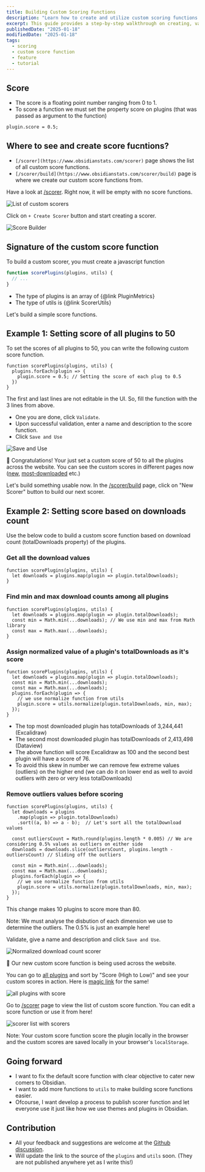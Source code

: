 ```yaml
---
title: Building Custom Scoring Functions
description: "Learn how to create and utilize custom scoring functions in ObsidianStats to rank plugins based on metrics such as downloads and more."
excerpt: This guide provides a step-by-step walkthrough on creating, validating, and using custom scoring functions in Obsidian. Learn to rank plugins effectively and customize scores to suit your needs.
publishedDate: "2025-01-18"
modifiedDate: "2025-01-18"
tags: 
  - scoring
  - custom score function
  - feature
  - tutorial
---
```


## Score

- The score is a floating point number ranging from 0 to 1.
- To score a function we must set the property score on plugins (that was passed as argument to the function)
```
plugin.score = 0.5;
```

## Where to see and create score fucntions?

- `[/scorer](https://www.obsidianstats.com/scorer)` page shows the list of all custom score functions.
- `[/scorer/build](https://www.obsidianstats.com/scorer/build)` page is where we create our custom score functions from.

Have a look at [/scorer](https://www.obsidianstats.com/scorer). Right now, it will be empty with no score functions.

![List of custom scorers](/images/scorer/scorer-list.png)

Click on `+ Create Scorer` button and start creating a scorer.

![Score Builder](/images/scorer/empty-builder.png)

## Signature of the custom score function
To build a custom scorer, you must create a javascript function 

```js
function scorePlugins(plugins, utils) {
  // ...
}
```

- The type of plugins is an array of {@link PluginMetrics}
- The type of utils is {@link ScorerUtils}

Let's build a simple score functions.

## Example 1: Setting score of all plugins to 50 

To set the scores of all plugins to 50, you can write the following custom score function.

```
function scorePlugins(plugins, utils) {
  plugins.forEach(plugin => {
    plugin.score = 0.5; // Setting the score of each plug to 0.5
  })
}
```

The first and last lines are not editable in the UI. So, fill the function with the 3 lines from above.

- One you are done, click `Validate`.
- Upon successful validation, enter a name and description to the score function.
- Click `Save and Use`

![Save and Use](/images/scorer/save-and-use.png)

🎉 Congratulations! Your just set a custom score of 50 to all the plugins across the website. You can see the custom scores in different pages now ([new](https://www.obsidianstats.com/new), [most-downloaded](https://www.obsidianstats.com/most-downloaded) etc.)

Let's build something usable now. In the [/scorer/build](https://www.obsidianstats.com/scorer/build) page, click on "New Scorer" button to build our next scorer.

## Example 2: Setting score based on downloads count

Use the below code to build a custom score function based on download count (totalDownloads property) of the plugins. 

### Get all the download values
```
function scorePlugins(plugins, utils) {
  let downloads = plugins.map(plugin => plugin.totalDownloads);
}
```

### Find min and max download counts among all plugins
```
function scorePlugins(plugins, utils) {
  let downloads = plugins.map(plugin => plugin.totalDownloads);
  const min = Math.min(...downloads); // We use min and max from Math library
  const max = Math.max(...downloads);
}
```

### Assign normalized value of a plugin's totalDownloads as it's score
```
function scorePlugins(plugins, utils) {
  let downloads = plugins.map(plugin => plugin.totalDownloads);
  const min = Math.min(...downloads);
  const max = Math.max(...downloads);
  plugins.forEach(plugin => {
    // we use normalize function from utils
    plugin.score = utils.normalize(plugin.totalDownloads, min, max);
  });
}
```

- The top most downloaded plugin has totalDownloads of 3,244,441 (Excalidraw)
- The second most downloaded plugin has totalDownloads of 2,413,498 (Dataview)
- The above function will score Excalidraw as 100 and the second best plugin will have a score of 76.
- To avoid this skew in number we can remove few extreme values (outliers) on the higher end (we can do it on lower end as well to avoid outliers with zero or very less totalDownloads)

### Remove outliers values before scoring 
```
function scorePlugins(plugins, utils) {
  let downloads = plugins
    .map(plugin => plugin.totalDownloads)
    .sort((a, b) => a - b);  // Let's sort all the totalDownload values
  
  const outliersCount = Math.round(plugins.length * 0.005) // We are considering 0.5% values as outliers on either side
  downloads = downloads.slice(outliersCount, plugins.length - outliersCount) // Sliding off the outliers
  
  const min = Math.min(...downloads);
  const max = Math.max(...downloads);
  plugins.forEach(plugin => {
    // we use normalize function from utils
    plugin.score = utils.normalize(plugin.totalDownloads, min, max);
  });
}
```

This change makes 10 plugins to score more than 80. 

Note: We must analyse the disbution of each dimension we use to determine the outliers. The 0.5% is just an example here!

Validate, give a name and description and click `Save and Use`. 

![Normalized download count scorer](/images/scorer/normalized-download-count-scorer.png)

🚀 Our new custom score function is being used across the website.

You can go to [all plugins](https://www.obsidianstats.com/plugins) and sort by "Score (High to Low)" and see your custom scores in action.
Here is [magic link](https://www.obsidianstats.com/plugins?sortby=score_desc) for the same! 

![all plugins with score](/images/scorer/all-plugins-with-score.png)

Go to [/scorer](https://www.obsidianstats.com/scorer) page to view the list of custom score function. You can edit a score function or use it from here!

![scorer list with scorers](/images/scorer/scorer-list-with-scorers.png)


Note: Your custom score function score the plugin locally in the browser and the custom scores are saved locally in your browser's `localStorage`.


## Going forward

- I want to fix the default score function with clear objective to cater new comers to Obsidian.
- I want to add more functions to `utils` to make building score functions easier. 
- Ofcourse, I want develop a process to publish scorer function and let everyone use it just like how we use themes and plugins in Obsidian.

## Contribution 

- All your feedback and suggestions are welcome at the [Github discussion](https://github.com/ganesshkumar/obsidian-plugins-stats-ui/discussions/52).
- Will update the link to the source of the `plugins` and `utils` soon. (They are not published anywhere yet as I write this!)
